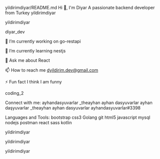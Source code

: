 yildirimdiyar/README.md
Hi 👋, I'm Diyar
A passionate backend developer from Turkey
yildirimdiyar

yildirimdiyar

diyar_dev

🔭 I’m currently working on go-restapi

🌱 I’m currently learning nestjs

💬 Ask me about React

📫 How to reach me dyildirim.dev@gmail.com

⚡ Fun fact I think I am funny

coding_2

Connect with me:
ayhandasyuvarlar _theayhan ayhan dasyuvarlar ayhan daşyuvarlar _theayhan ayhan dasyuvarlar ayhandasyuvarlar#3398

Languages and Tools:
bootstrap css3 Golang  git html5  javascript  mysql nodejs postman  react sass kotlin

yildirimdiyar

 yildirimdiyar

yildirimdiyar
